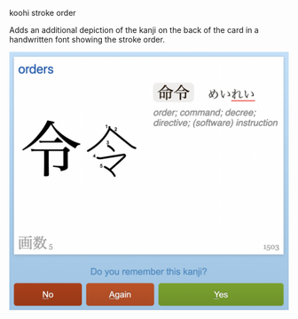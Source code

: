 koohi stroke order

Adds an additional depiction of the kanji on the back of the card in a handwritten font showing the stroke order.

![Screenshot](screenshot.png)
